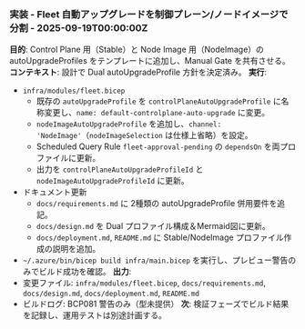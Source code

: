 ### 実装 - Fleet 自動アップグレードを制御プレーン/ノードイメージで分割 - 2025-09-19T00:00:00Z
**目的**: Control Plane 用（Stable）と Node Image 用（NodeImage）の autoUpgradeProfiles をテンプレートに追加し、Manual Gate を共有させる。
**コンテキスト**: 設計で Dual autoUpgradeProfile 方針を決定済み。
**実行**:
- `infra/modules/fleet.bicep`
  - 既存の `autoUpgradeProfile` を `controlPlaneAutoUpgradeProfile` に名称変更し、`name: default-controlplane-auto-upgrade` に変更。
  - `nodeImageAutoUpgradeProfile` を追加し、`channel: 'NodeImage'`（`nodeImageSelection` は仕様上省略）を設定。
  - Scheduled Query Rule `fleet-approval-pending` の `dependsOn` を両プロファイルに更新。
  - 出力を `controlPlaneAutoUpgradeProfileId` と `nodeImageAutoUpgradeProfileId` に更新。
- ドキュメント更新
  - `docs/requirements.md` に 2種類の autoUpgradeProfile 併用要件を追記。
  - `docs/design.md` を Dual プロファイル構成＆Mermaid図に更新。
  - `docs/deployment.md`, `README.md` に Stable/NodeImage プロファイル作成の説明を追加。
- `~/.azure/bin/bicep build infra/main.bicep` を実行し、プレビュー警告のみでビルド成功を確認。
**出力**:
- 変更ファイル: `infra/modules/fleet.bicep`, `docs/requirements.md`, `docs/design.md`, `docs/deployment.md`, `README.md`
- ビルドログ: BCP081 警告のみ（型未提供）
**次**: 検証フェーズでビルド結果を記録し、運用テストは別途計画する。

